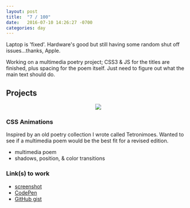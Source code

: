 ```yaml
---
layout: post
title:  "7 / 100"
date:   2016-07-10 14:26:27 -0700
categories: day
---
```


Laptop is 'fixed'. Hardware's good but still having some random shut off issues...thanks, Apple.

Working on a multimedia poetry project; CSS3 & JS for the titles are finished, plus spacing for the poem itself. Just need to figure out what the main text should do.

## Projects

<p style="text-align: center"><a href="http://codepen.io/billimarie/pen/wWpvjV"><img src="https://cloud.githubusercontent.com/assets/6895471/16830649/0c8d12e6-4955-11e6-8fb5-401bcfe0b089.gif" /></a></p>

### CSS Animations
Inspired by an old poetry collection I wrote called Tetronimoes. Wanted to see if a multimedia poem would be the best fit for a revised edition.
- multimedia poem
- shadows, position, & color transitions

### Link(s) to work

- [screenshot](https://cloud.githubusercontent.com/assets/6895471/16830649/0c8d12e6-4955-11e6-8fb5-401bcfe0b089.gif)
- [CodePen](https://codepen.io/billimarie/pen/wWpvjV)
- [GitHub gist](https://gist.github.com/billimarie/a0ec7208f8e50b00f91b8de6f13bbefe)
